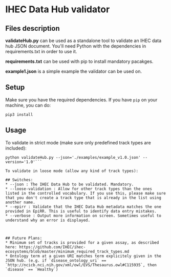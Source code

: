 # IHEC Data Hub validator

## Files description

**validateHub.py** can be used as a standalone tool to validate an IHEC data hub JSON document. You'll need Python with the dependencies in requirements.txt in order to use it.

**requirements.txt** can be used with pip to install mandatory pacakges.

**example1.json** is a simple example the validator can be used on.


## Setup
Make sure you have the required dependencies. If you have ```pip``` on your machine, you can do:
```
pip3 install
```


## Usage
To validate in strict mode (make sure only predefined track types are included):
```
python validateHub.py --json='./examples/example_v1.0.json' --version='1.0'```

To validate in loose mode (allow any kind of track types):

## Switches:
* --json : The IHEC Data Hub to be validated. Mandatory.
* --loose-validation : Allow for other track types than the ones listed in the controlled vocabulary. If you use this, please make sure that you don't create a track type that is already in the list using another name.
* --epirr : Validate that the IHEC Data Hub metadata matches the one provided in EpiRR. This is useful to identify data entry mistakes.
* --verbose : Output more information on screen. Sometimes useful to understand why an error is displayed.


 
## Future Plans:
* Minimum set of tracks is provided for a given assay, as described here: https://github.com/IHEC/ihec-ecosystems/blob/master/minimum_required_track_types.md
* Ontology term at a given URI matches term explicitely given in the JSON hub. (e.g. if `disease_ontology_uri` == `http://ncicb.nci.nih.gov/xml/owl/EVS/Thesaurus.owl#C115935`, then `disease` == `Healthy`) 
 

